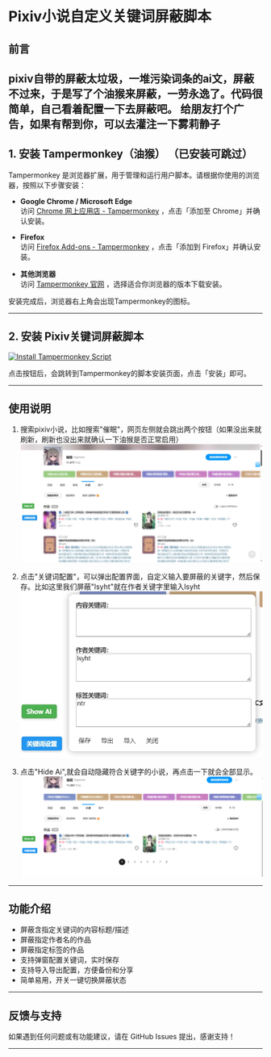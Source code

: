# Pixiv小说自定义关键词屏蔽脚本


## 前言

pixiv自带的屏蔽太垃圾，一堆污染词条的ai文，屏蔽不过来，于是写了个油猴来屏蔽，一劳永逸了。代码很简单，自己看着配置一下去屏蔽吧。
给朋友打个广告，如果有帮到你，可以去灌注一下雾莉静子
---


## 1. 安装 Tampermonkey（油猴）  （已安装可跳过）

Tampermonkey 是浏览器扩展，用于管理和运行用户脚本。请根据你使用的浏览器，按照以下步骤安装：

- **Google Chrome / Microsoft Edge**  
  访问 [Chrome 网上应用店 - Tampermonkey](https://chrome.google.com/webstore/detail/tampermonkey/dhdgffkkebhmkfjojejmpbldmpobfkfo) ，点击「添加至 Chrome」并确认安装。

- **Firefox**  
  访问 [Firefox Add-ons - Tampermonkey](https://addons.mozilla.org/firefox/addon/tampermonkey/) ，点击「添加到 Firefox」并确认安装。


- **其他浏览器**  
  访问 [Tampermonkey 官网](https://www.tampermonkey.net/) ，选择适合你浏览器的版本下载安装。

安装完成后，浏览器右上角会出现Tampermonkey的图标。

---

## 2. 安装 Pixiv关键词屏蔽脚本

<a href="https://raw.githubusercontent.com/echo152/pixiv-custom-filter/main/pixiv-custom-filter.user.js" target="_blank" rel="noopener noreferrer">
  <img src="https://img.shields.io/badge/Install%20Tampermonkey-brightgreen?style=for-the-badge&logo=tampermonkey" alt="Install Tampermonkey Script">
</a> 

点击按钮后，会跳转到Tampermonkey的脚本安装页面，点击「安装」即可。

---
## 使用说明

1. 搜索pixiv小说，比如搜索"催眠"，网页左侧就会跳出两个按钮（如果没出来就刷新，刷新也没出来就确认一下油猴是否正常启用）
![预览图](https://raw.githubusercontent.com/echo152/pixiv-custom-filter/main/image/1.png)

2.  点击"关键词配置"，可以弹出配置界面，自定义输入要屏蔽的关键字，然后保存。比如这里我们屏蔽"lsyht"就在作者关键字里输入lsyht
![预览图](https://raw.githubusercontent.com/echo152/pixiv-custom-filter/main/image/2.png)

4.  点击"Hide Ai",就会自动隐藏符合关键字的小说，再点击一下就会全部显示。
![预览图](https://raw.githubusercontent.com/echo152/pixiv-custom-filter/main/image/3.png)



---


## 功能介绍

- 屏蔽含指定关键词的内容标题/描述
- 屏蔽指定作者名的作品
- 屏蔽指定标签的作品
- 支持弹窗配置关键词，实时保存
- 支持导入导出配置，方便备份和分享
- 简单易用，开关一键切换屏蔽状态

---



## 反馈与支持

如果遇到任何问题或有功能建议，请在 GitHub Issues 提出，感谢支持！

---

